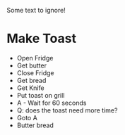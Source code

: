


Some text to ignore! 

# Make Toast
* Open Fridge
* Get butter 
* Close Fridge
* Get bread 
* Get Knife 
* Put toast on grill 
* A - Wait for 60 seconds
* Q: does the toast need more time?
* Goto A
* Butter bread
